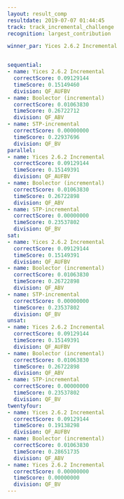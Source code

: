 ```yaml
---
layout: result_comp
resultdate: 2019-07-07 01:44:45
track: track_incremental_challenge
recognition: largest_contribution

winner_par: Yices 2.6.2 Incremental


sequential:
- name: Yices 2.6.2 Incremental
  correctScore: 0.09129144
  timeScore: 0.15149460
  division: QF_AUFBV
- name: Boolector (incremental)
  correctScore: 0.01063830
  timeScore: 0.26722712
  division: QF_ABV
- name: STP-incremental
  correctScore: 0.00000000
  timeScore: 0.22937696
  division: QF_BV
parallel:
- name: Yices 2.6.2 Incremental
  correctScore: 0.09129144
  timeScore: 0.15149391
  division: QF_AUFBV
- name: Boolector (incremental)
  correctScore: 0.01063830
  timeScore: 0.26722898
  division: QF_ABV
- name: STP-incremental
  correctScore: 0.00000000
  timeScore: 0.23537802
  division: QF_BV
sat:
- name: Yices 2.6.2 Incremental
  correctScore: 0.09129144
  timeScore: 0.15149391
  division: QF_AUFBV
- name: Boolector (incremental)
  correctScore: 0.01063830
  timeScore: 0.26722898
  division: QF_ABV
- name: STP-incremental
  correctScore: 0.00000000
  timeScore: 0.23537802
  division: QF_BV
unsat:
- name: Yices 2.6.2 Incremental
  correctScore: 0.09129144
  timeScore: 0.15149391
  division: QF_AUFBV
- name: Boolector (incremental)
  correctScore: 0.01063830
  timeScore: 0.26722898
  division: QF_ABV
- name: STP-incremental
  correctScore: 0.00000000
  timeScore: 0.23537802
  division: QF_BV
twentyfour:
- name: Yices 2.6.2 Incremental
  correctScore: 0.09129144
  timeScore: 0.19138298
  division: QF_AUFBV
- name: Boolector (incremental)
  correctScore: 0.01063830
  timeScore: 0.28651735
  division: QF_ABV
- name: Yices 2.6.2 Incremental
  correctScore: 0.00000000
  timeScore: 0.00000000
  division: QF_BV
---
```


